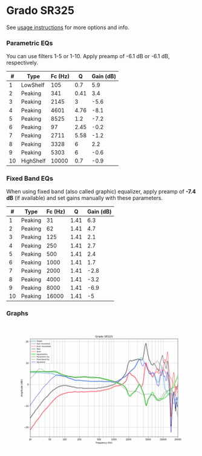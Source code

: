 # Grado SR325
See [usage instructions](https://github.com/jaakkopasanen/AutoEq#usage) for more options and info.

### Parametric EQs
You can use filters 1-5 or 1-10. Apply preamp of -6.1 dB or -6.1 dB, respectively.

|   # | Type      |   Fc (Hz) |    Q |   Gain (dB) |
|-----|-----------|-----------|------|-------------|
|   1 | LowShelf  |       105 | 0.7  |         5.9 |
|   2 | Peaking   |       341 | 0.41 |         3.4 |
|   3 | Peaking   |      2145 | 3    |        -5.6 |
|   4 | Peaking   |      4601 | 4.76 |        -8.1 |
|   5 | Peaking   |      8525 | 1.2  |        -7.2 |
|   6 | Peaking   |        97 | 2.45 |        -0.2 |
|   7 | Peaking   |      2711 | 5.58 |        -1.2 |
|   8 | Peaking   |      3328 | 6    |         2.2 |
|   9 | Peaking   |      5303 | 6    |        -0.6 |
|  10 | HighShelf |     10000 | 0.7  |        -0.9 |

### Fixed Band EQs
When using fixed band (also called graphic) equalizer, apply preamp of **-7.4 dB** (if available) and set gains manually with these parameters.

|   # | Type    |   Fc (Hz) |    Q |   Gain (dB) |
|-----|---------|-----------|------|-------------|
|   1 | Peaking |        31 | 1.41 |         6.3 |
|   2 | Peaking |        62 | 1.41 |         4.7 |
|   3 | Peaking |       125 | 1.41 |         2.1 |
|   4 | Peaking |       250 | 1.41 |         2.7 |
|   5 | Peaking |       500 | 1.41 |         2.4 |
|   6 | Peaking |      1000 | 1.41 |         1.7 |
|   7 | Peaking |      2000 | 1.41 |        -2.8 |
|   8 | Peaking |      4000 | 1.41 |        -3.2 |
|   9 | Peaking |      8000 | 1.41 |        -6.9 |
|  10 | Peaking |     16000 | 1.41 |        -5   |

### Graphs
![](./Grado%20SR325.png)
